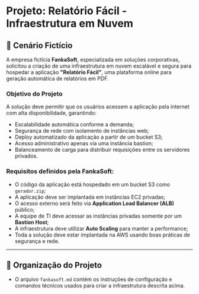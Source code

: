 # Projeto: Relatório Fácil - Infraestrutura em Nuvem

## 🧠 Cenário Fictício

A empresa fictícia **FankaSoft**, especializada em soluções corporativas, solicitou a criação de uma infraestrutura em nuvem escalável e segura para hospedar a aplicação **"Relatório Fácil"**, uma plataforma online para geração automática de relatórios em PDF.

### Objetivo do Projeto

A solução deve permitir que os usuários acessem a aplicação pela internet com alta disponibilidade, garantindo:

- Escalabilidade automática conforme a demanda;
- Segurança de rede com isolamento de instâncias web;
- Deploy automatizado da aplicação a partir de um bucket S3;
- Acesso administrativo apenas via uma instância bastion;
- Balanceamento de carga para distribuir requisições entre os servidores privados.

### Requisitos definidos pela FankaSoft:

- O código da aplicação está hospedado em um bucket S3 como `gerador.zip`;
- A aplicação deve ser implantada em instâncias EC2 privadas;
- O acesso externo será feito via **Application Load Balancer (ALB)** público;
- A equipe de TI deve acessar as instâncias privadas somente por um **Bastion Host**;
- A infraestrutura deve utilizar **Auto Scaling** para manter a performance;
- Toda a solução deve estar implantada na AWS usando boas práticas de segurança e rede.

---

## 📂 Organização do Projeto

- O arquivo `fankasoft.md` contém os instruções de configuração e comandos técnicos usados para criar a infraestrutura descrita acima.
